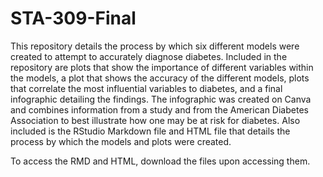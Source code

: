 # STA-309-Final

This repository details the process by which six different models were created to attempt to accurately diagnose diabetes. Included in the repository are plots that show the importance of different variables within the models, a plot that shows the accuracy of the different models, plots that correlate the most influential variables to diabetes, and a final infographic detailing the findings. The infographic was created on Canva and combines information from a study and from the American Diabetes Association to best illustrate how one may be at risk for diabetes. Also included is the RStudio Markdown file and HTML file that details the process by which the models and plots were created. 

To access the RMD and HTML, download the files upon accessing them.
